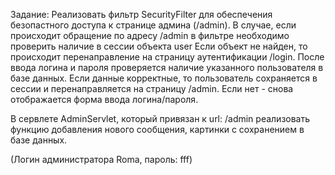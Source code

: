 Задание:
Реализовать фильтр SecurityFilter для обеспечения
безопастного доступа к странице админа (/admin).
В случае, если происходит обращение по адресу /admin в фильтре
необходимо проверить наличие в сессии объекта user
Если объект не найден, то происходит перенаправление на страницу
аутентификации /login.
После ввода логина и пароля проверяется наличие указанного пользователя
в базе данных.
Если данные корректные, то пользователь сохраняется в сессии и перенаправляется
на страницу /admin. Если нет - снова отображается форма ввода логина/пароля.

В сервлете AdminServlet, который привязан к url: /admin реализовать функцию
добавления нового сообщения, картинки с сохранением в базе данных.

(Логин администратора Roma, пароль: fff)
